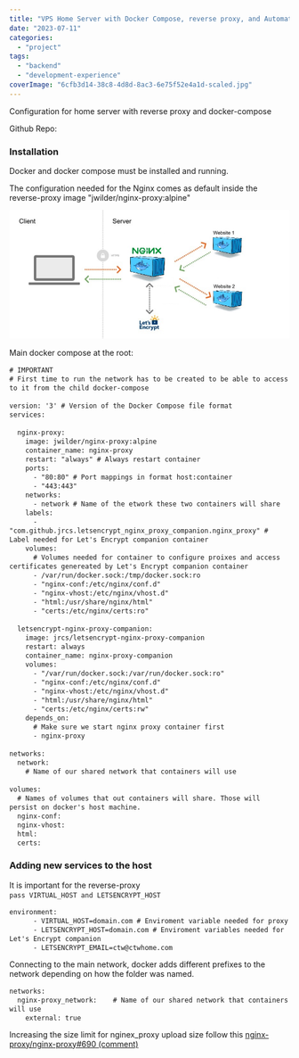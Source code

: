 ```yaml
---
title: "VPS Home Server with Docker Compose, reverse proxy, and Automatic SSL"
date: "2023-07-11"
categories:
  - "project"
tags:
  - "backend"
  - "development-experience"
coverImage: "6cfb3d14-38c8-4d8d-8ac3-6e75f52e4a1d-scaled.jpg"
---
```


Configuration for home server with reverse proxy and docker-compose

Github Repo:

### [](https://github.com/ctwhome/server/blob/main/README.md#installation)Installation

Docker and docker compose must be installed and running.

The configuration needed for the Nginx comes as default inside the reverse-proxy image "jwilder/nginx-proxy:alpine"

[![](./images/194275504-265b194e-9426-4f81-bafc-1a69b2294450.png)](https://user-images.githubusercontent.com/4195550/194275504-265b194e-9426-4f81-bafc-1a69b2294450.png)

Main docker compose at the root:

```
# IMPORTANT
# First time to run the network has to be created to be able to access to it from the child docker-compose

version: '3' # Version of the Docker Compose file format
services:

  nginx-proxy:
    image: jwilder/nginx-proxy:alpine
    container_name: nginx-proxy
    restart: "always" # Always restart container
    ports:
      - "80:80" # Port mappings in format host:container
      - "443:443"
    networks:
      - network # Name of the etwork these two containers will share
    labels:
      - "com.github.jrcs.letsencrypt_nginx_proxy_companion.nginx_proxy" # Label needed for Let's Encrypt companion container
    volumes:
      # Volumes needed for container to configure proixes and access certificates genereated by Let's Encrypt companion container
      - /var/run/docker.sock:/tmp/docker.sock:ro
      - "nginx-conf:/etc/nginx/conf.d"
      - "nginx-vhost:/etc/nginx/vhost.d"
      - "html:/usr/share/nginx/html"
      - "certs:/etc/nginx/certs:ro"

  letsencrypt-nginx-proxy-companion:
    image: jrcs/letsencrypt-nginx-proxy-companion
    restart: always
    container_name: nginx-proxy-companion
    volumes:
      - "/var/run/docker.sock:/var/run/docker.sock:ro"
      - "nginx-conf:/etc/nginx/conf.d"
      - "nginx-vhost:/etc/nginx/vhost.d"
      - "html:/usr/share/nginx/html"
      - "certs:/etc/nginx/certs:rw"
    depends_on:
      # Make sure we start nginx proxy container first
      - nginx-proxy

networks:
  network:
    # Name of our shared network that containers will use

volumes:
  # Names of volumes that out containers will share. Those will persist on docker's host machine.
  nginx-conf:
  nginx-vhost:
  html:
  certs:
```

### Adding new services to the host

It is important for the reverse-proxy `pass VIRTUAL_HOST and LETSENCRYPT_HOST`

```
environment:
      - VIRTUAL_HOST=domain.com # Enviroment variable needed for proxy
      - LETSENCRYPT_HOST=domain.com # Enviroment variables needed for Let's Encrypt companion
      - LETSENCRYPT_EMAIL=ctw@ctwhome.com
```

Connecting to the main network, docker adds different prefixes to the network depending on how the folder was named.

```
networks:
  nginx-proxy_network:    # Name of our shared network that containers will use
    external: true
```

Increasing the size limit for nginex\_proxy upload size follow this [nginx-proxy/nginx-proxy#690 (comment)](https://github.com/nginx-proxy/nginx-proxy/issues/690#issuecomment-1405169132)
